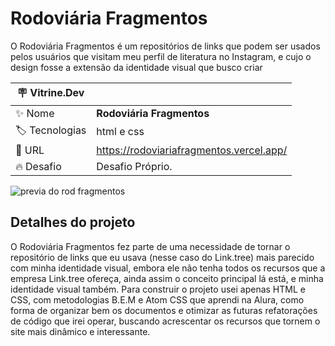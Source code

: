 # **Rodoviária Fragmentos**

O Rodoviária Fragmentos é um repositórios de links que podem ser usados pelos usuários que visitam meu perfil de literatura no Instagram, e cujo o design fosse a extensão da identidade visual que busco criar

| :placard: Vitrine.Dev |     |
| -------------  | --- |
| :sparkles: Nome        | **Rodoviária Fragmentos**
| :label: Tecnologias | html e css
| :rocket: URL         | https://rodoviariafragmentos.vercel.app/
| :fire: Desafio     | Desafio Próprio.

<!-- Inserir imagem com a #vitrinedev ao final do link -->
![previa do rod fragmentos](../projetos%20de%20programa%C3%A7%C3%A3o/rodoviaria_fragmentos/assets/img/site_preview.png)

## Detalhes do projeto

O Rodoviária Fragmentos fez parte de uma necessidade de tornar o repositório de links que eu usava (nesse caso do Link.tree) mais parecido com minha identidade visual, embora ele não tenha todos os recursos que a empresa Link.tree ofereça, ainda assim o conceito principal lá está, e minha identidade visual também. Para construir o projeto usei apenas HTML e CSS, com metodologias B.E.M e Atom CSS que aprendi na Alura, como forma de organizar bem os documentos e otimizar as futuras refatorações de código que irei operar, buscando acrescentar os recursos que tornem o site mais dinâmico e interessante.
